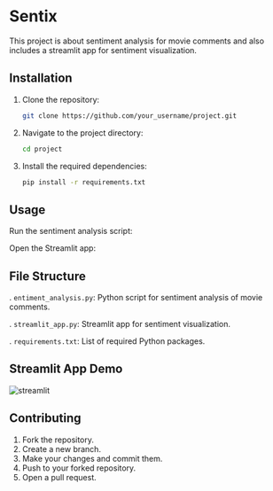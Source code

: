 # Sentix

This project is about sentiment analysis for movie comments and also includes a streamlit app for sentiment visualization.

## Installation

1. Clone the repository:

   ```bash
   git clone https://github.com/your_username/project.git
   ```

2. Navigate to the project directory:

    ```bash
    cd project
    ```

3. Install the required dependencies:

    ```bash
    pip install -r requirements.txt
    ```

## Usage

Run the sentiment analysis script:

Open the Streamlit app:

## File Structure

. `entiment_analysis.py`: Python script for sentiment analysis of movie comments.

. `streamlit_app.py`: Streamlit app for sentiment visualization.

. `requirements.txt`: List of required Python packages.

## Streamlit App Demo

![streamlit](animation_st.gif)

## Contributing

1. Fork the repository.
2. Create a new branch.
3. Make your changes and commit them.
4. Push to your forked repository.
5. Open a pull request.
